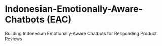 # Indonesian-Emotionally-Aware-Chatbots (EAC)
Building Indonesian Emotionally-Aware Chatbots for Responding Product Reviews 
